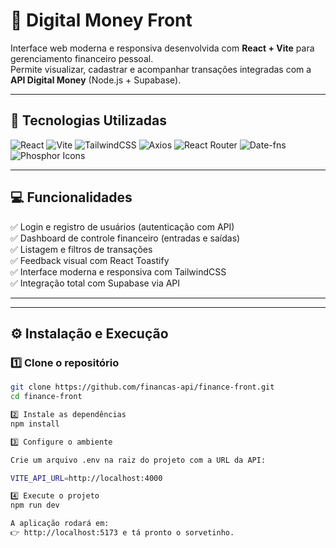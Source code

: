 # 💸 Digital Money Front

Interface web moderna e responsiva desenvolvida com **React + Vite** para gerenciamento financeiro pessoal.  
Permite visualizar, cadastrar e acompanhar transações integradas com a **API Digital Money** (Node.js + Supabase).

---

## 🚀 Tecnologias Utilizadas

![React](https://img.shields.io/badge/React-61DAFB?style=for-the-badge&logo=react&logoColor=black)
![Vite](https://img.shields.io/badge/Vite-646CFF?style=for-the-badge&logo=vite&logoColor=white)
![TailwindCSS](https://img.shields.io/badge/TailwindCSS-06B6D4?style=for-the-badge&logo=tailwindcss&logoColor=white)
![Axios](https://img.shields.io/badge/Axios-5A29E4?style=for-the-badge&logo=axios&logoColor=white)
![React Router](https://img.shields.io/badge/React_Router-CA4245?style=for-the-badge&logo=react-router&logoColor=white)
![Date-fns](https://img.shields.io/badge/Date--fns-2E7D32?style=for-the-badge&logo=date-fns&logoColor=white)
![Phosphor Icons](https://img.shields.io/badge/Phosphor_Icons-121212?style=for-the-badge&logo=phosphoricons&logoColor=white)

---

## 💻 Funcionalidades

✅ Login e registro de usuários (autenticação com API)  
✅ Dashboard de controle financeiro (entradas e saídas)  
✅ Listagem e filtros de transações  
✅ Feedback visual com React Toastify  
✅ Interface moderna e responsiva com TailwindCSS  
✅ Integração total com Supabase via API  

---



---

## ⚙️ Instalação e Execução

### 1️⃣ Clone o repositório
```bash
git clone https://github.com/financas-api/finance-front.git
cd finance-front

2️⃣ Instale as dependências
npm install

3️⃣ Configure o ambiente

Crie um arquivo .env na raiz do projeto com a URL da API:

VITE_API_URL=http://localhost:4000

4️⃣ Execute o projeto
npm run dev

A aplicação rodará em:
👉 http://localhost:5173 e tá pronto o sorvetinho.
